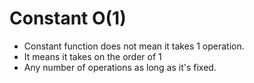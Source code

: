 # Constant O(1)
- Constant function does not mean it takes 1 operation.
- It means it takes on the order of 1
- Any number of operations as long as it's fixed.
